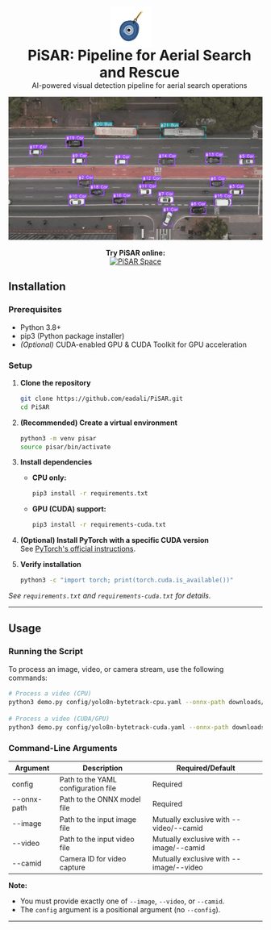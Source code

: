 <p align="center">
    <img src="docs/imgs/logo.png" alt="PiSAR Logo" height="80" style="vertical-align:middle; margin-right:16px;">
    <span style="display:inline-block; vertical-align:middle; margin-left:16px;">
        <span style="font-size:2em; font-weight:bold;">PiSAR: Pipeline for Aerial Search and Rescue</span><br>
        <span style="font-size:1em;">AI-powered visual detection pipeline for aerial search operations</span>
    </span>
</p>

<p align="center">
    <img src="docs/imgs/demo.gif" alt="Demo GIF">
</p>

<p align="center">
    <strong>Try PiSAR online:</strong><br>
    <a href="https://huggingface.co/spaces/eadali/PiSAR">
        <img src="https://img.shields.io/badge/HuggingFace%20Spaces-PiSAR-blue?logo=huggingface" alt="PiSAR Space">
    </a>
</p>


## Installation

### Prerequisites
- Python 3.8+
- pip3 (Python package installer)
- *(Optional)* CUDA-enabled GPU & CUDA Toolkit for GPU acceleration

### Setup

1. **Clone the repository**
    ```bash
    git clone https://github.com/eadali/PiSAR.git
    cd PiSAR
    ```

2. **(Recommended) Create a virtual environment**
    ```bash
    python3 -m venv pisar
    source pisar/bin/activate
    ```

3. **Install dependencies**
    - **CPU only:**
        ```bash
        pip3 install -r requirements.txt
        ```
    - **GPU (CUDA) support:**
        ```bash
        pip3 install -r requirements-cuda.txt
        ```

4. **(Optional) Install PyTorch with a specific CUDA version**  
   See [PyTorch's official instructions](https://pytorch.org/get-started/locally/).

5. **Verify installation**
    ```bash
    python3 -c "import torch; print(torch.cuda.is_available())"
    ```

*See `requirements.txt` and `requirements-cuda.txt` for details.*

---

## Usage

### Running the Script

To process an image, video, or camera stream, use the following commands:

```bash
# Process a video (CPU)
python3 demo.py config/yolo8n-bytetrack-cpu.yaml --onnx-path downloads/yolo8n-416.onnx --video downloads/forest.mp4

# Process a video (CUDA/GPU)
python3 demo.py config/yolo8n-bytetrack-cuda.yaml --onnx-path downloads/yolo8n-416.onnx --video downloads/forest.mp4
```

### Command-Line Arguments

| Argument      | Description                              | Required/Default |
|---------------|------------------------------------------|------------------|
| config        | Path to the YAML configuration file       | Required         |
| --onnx-path   | Path to the ONNX model file               | Required         |
| --image       | Path to the input image file              | Mutually exclusive with --video/--camid |
| --video       | Path to the input video file              | Mutually exclusive with --image/--camid |
| --camid       | Camera ID for video capture               | Mutually exclusive with --image/--video  |

**Note:**  
- You must provide exactly one of `--image`, `--video`, or `--camid`.
- The `config` argument is a positional argument (no `--config`).

---